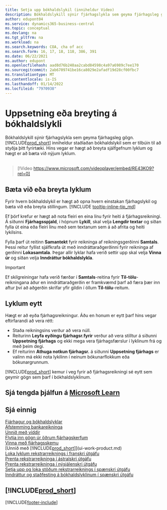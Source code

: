 ```yaml
---
title: Setja upp bókhaldslykil (inniheldur Video)
description: Bókhaldslykill sýnir fjárhagslykla sem geyma fjárhagsleg gögn. Hægt er að breyta sjálfgefnum lyklum í bókahaldslyklum og hægt er að bæta við nýjum lyklum.
author: edupont04
ms.service: dynamics365-business-central
ms.topic: conceptual
ms.devlang: na
ms.tgt_pltfrm: na
ms.workload: na
ms.search.keywords: COA, cha of acc
ms.search.form: 16, 17, 18, 118, 386, 391
ms.date: 06/22/2021
ms.author: edupont
ms.openlocfilehash: aad8d76b248aa2cabd84598c4a97a6989c7ee170
ms.sourcegitcommit: 2ab6709741be16ca8029e2afadf19d28cf00fbc7
ms.translationtype: MT
ms.contentlocale: is-IS
ms.lasthandoff: 01/14/2022
ms.locfileid: "7970938"
---
```

# <a name="setting-up-or-changing-the-chart-of-accounts"></a>Uppsetning eða breyting á bókhaldslykli

Bókhaldslykill sýnir fjárhagslykla sem geyma fjárhagsleg gögn. [!INCLUDE[prod_short](includes/prod_short.md)] inniheldur staðlaðan bókhaldslykil sem er tilbúin til að styðja þitt fyrirtæki.
Hins vegar er hægt að breyta sjálfgefnum lyklum og hægt er að bæta við nýjum lyklum.
<br><br>  

> [!Video https://www.microsoft.com/videoplayer/embed/RE43KO9?rel=0]

## <a name="adding-or-changing-accounts"></a>Bæta við eða breyta lyklum

Fyrir hvern bókhaldslykil er hægt að opna hvern einstakan fjárhagslykil og bæta við eða breyta stillingum. [!INCLUDE [tooltip-inline-tip_md](includes/tooltip-inline-tip_md.md)]  

Ef þörf krefur er hægt að nota fleiri en eina línu fyrir heiti á fjárhagsreikningi. Á síðunni **Fjárhagsspjald**, í hópnum **Lykill**, skal velja **Lengdir textar** og síðan fylla út eina eða fleiri línu með sem textanum sem á að afrita og heiti lykilsins.  

Fylla þarf út reitinn **Samantekt** fyrir reikninga af reikningsgerðinni **Samtals**. Þessi reitur fyllist sjálfkrafa út með inndráttaraðgerðinni fyrir reikninga af gerðinni **Lokasamtala**. Þegar allir lyklar hafa verið settir upp skal velja **Vinna úr** og síðan velja **Inndráttur bókhaldslykla**.  

> [!IMPORTANT]
> Ef skilgreiningar hafa verið færðar í **Samtals**-reitina fyrir **Til-tölu**-reikningana áður en inndráttaraðgerðin er framkvæmd þarf að færa þær inn aftur því að aðgerðin skrifar yfir gildin í öllum **Til-tölu**-reitum.

## <a name="deleting-accounts"></a>Lyklum eytt

Hægt er að eyða fjárhagsreikningur. Áðu en honum er eytt þarf hins vegar eftirfarandi að vera rétt:  

* Staða reikningsins verður að vera núll.  
* Reiturinn **Leyfa eyðingu fjárhagsr.fyrir** verður að vera stilltur á síðunni **Uppsetning fjárhags** og ekki mega vera fjárhagsfærslur í lyklinum frá og með þeim degi.  
* Ef reiturinn **Athuga notkun fjárhagsr.** á síðunni **Uppsetning fjárhags** er valinn má ekki nota lykilinn í neinum bókunarflokkum eða bókunargrunnum.  

[!INCLUDE[prod_short](includes/prod_short.md)] kemur í veg fyrir að fjárhagsreikningi sé eytt sem geymir gögn sem þarf í bókhaldslyklinum.  

## <a name="see-related-training-at-microsoft-learn"></a>Sjá tengda þjálfun á [Microsoft Learn](/learn/modules/chart-accounts-dynamics-365-business-central/index)

## <a name="see-also"></a>Sjá einnig

[Fjárhagur og bókhaldslyklar](finance-general-ledger.md)  
[Afstemming bankareikninga](bank-manage-bank-accounts.md)  
[Unnið með víddir](finance-dimensions.md)  
[Flytja inn gögn úr öðrum fjárhagskerfum](across-import-data-configuration-packages.md)  
[Vinna með fjárhagsskemu](bi-how-work-account-schedule.md)  
[Unnið með [!INCLUDE[prod_short](includes/prod_short.md)]](ui-work-product.md)  
[Loka lyklum rekstrarreiknings í franskri útgáfu](LocalFunctionality/France/how-to-close-income-statement-accounts.md)  
[Prenta rekstrarreikninga í ástralskri útgáfu](LocalFunctionality/Australia/how-to-print-income-statements.md)  
[Prenta rekstrarreikninga í nýsjálenskri útgáfu](LocalFunctionality/NewZealand/how-to-print-income-statements.md)  
[Setja upp og loka stöðum rekstrarreiknings í spænskri útgáfu](LocalFunctionality/Spain/how-to-set-up-and-close-income-statement-balances.md)  
[Inndráttur og staðfesting á bókhaldslyklinum í spænskri útgáfu](LocalFunctionality/Spain/how-to-indent-and-validate-chart-of-accounts.md)  

## [!INCLUDE[prod_short](includes/free_trial_md.md)]


[!INCLUDE[footer-include](includes/footer-banner.md)]
